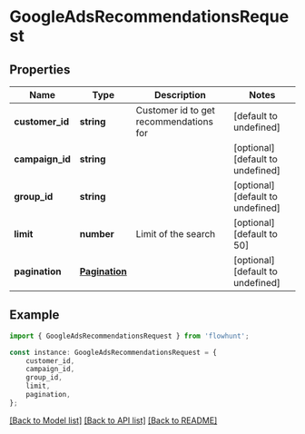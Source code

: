 # GoogleAdsRecommendationsRequest


## Properties

Name | Type | Description | Notes
------------ | ------------- | ------------- | -------------
**customer_id** | **string** | Customer id to get recommendations for | [default to undefined]
**campaign_id** | **string** |  | [optional] [default to undefined]
**group_id** | **string** |  | [optional] [default to undefined]
**limit** | **number** | Limit of the search | [optional] [default to 50]
**pagination** | [**Pagination**](Pagination.md) |  | [optional] [default to undefined]

## Example

```typescript
import { GoogleAdsRecommendationsRequest } from 'flowhunt';

const instance: GoogleAdsRecommendationsRequest = {
    customer_id,
    campaign_id,
    group_id,
    limit,
    pagination,
};
```

[[Back to Model list]](../README.md#documentation-for-models) [[Back to API list]](../README.md#documentation-for-api-endpoints) [[Back to README]](../README.md)
